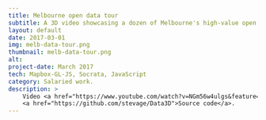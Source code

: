 ```yaml
---
title: Melbourne open data tour
subtitle: A 3D video showcasing a dozen of Melbourne's high-value open datasets.
layout: default
date: 2017-03-01
img: melb-data-tour.png
thumbnail: melb-data-tour.png
alt: 
project-date: March 2017
tech: Mapbox-GL-JS, Socrata, JavaScript 
category: Salaried work.
description: >
    Video <a href="https://www.youtube.com/watch?v=NGm56w4ulgs&feature=youtu.be">here</a>.<br>
    <a href="https://github.com/stevage/Data3D">Source code</a>.
---
```

